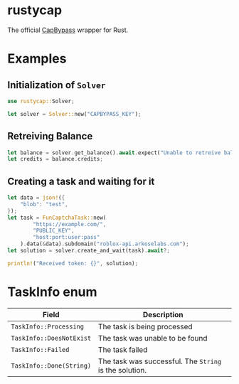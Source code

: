 # rustycap

The official [CapBypass](https://capbypass.com/) wrapper for Rust.

# Examples
## Initialization of `Solver`

```rust
use rustycap::Solver;

let solver = Solver::new("CAPBYPASS_KEY");
```

## Retreiving Balance

```rust
let balance = solver.get_balance().await.expect("Unable to retreive balance");
let credits = balance.credits;
```

## Creating a task and waiting for it

```rust
let data = json!({
    "blob": "test",
});
let task = FunCaptchaTask::new(
        "https://example.com/",
        "PUBLIC_KEY",
        "host:port:user:pass"
    ).data(&data).subdomain("roblox-api.arkoselabs.com");
let solution = solver.create_and_wait(task).await?;

println!("Received token: {}", solution);
```

# TaskInfo enum
| Field | Description |
|-------|-------------|
| `TaskInfo::Processing` | The task is being processed |
| `TaskInfo::DoesNotExist` | The task was unable to be found |
| `TaskInfo::Failed` | The task failed |
| `TaskInfo::Done(String)` | The task was successful. The `String` is the solution. |